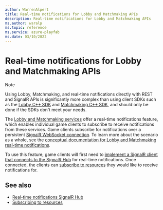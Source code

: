 ```yaml
---
author: WarrenAlpert
title: Real-time notifications for Lobby and Matchmaking APIs
description: Real-time notifications for Lobby and Matchmaking APIs
ms.author: waralp
ms.topic: reference
ms.service: azure-playfab
ms.date: 03/10/2022
---
```


# Real-time notifications for Lobby and Matchmaking APIs

> [!NOTE]
> Using Lobby, Matchmaking, and real-time notifications directly with REST and
> SignalR APIs is significantly more complex than using client SDKs such as the
> [Lobby C++
> SDK](../multiplayer/lobby/playfabmultiplayerreference-cpp/pflobby/pflobby_members.md)
> and [Matchmaking C++
> SDK](../multiplayer/lobby/playfabmultiplayerreference-cpp/pfmatchmaking/pfmatchmaking_members.md),
> and should only be done if the SDKs don't meet your needs.

The [Lobby and Matchmaking
services](../multiplayer/lobby/lobby-and-matchmaking.md) offer a real-time
notifications feature, which enables individual game clients to subscribe to
receive notifications from these services. Game clients subscribe for
notifications over a persistent [SignalR WebSocket
connection](/aspnet/core/signalr/introduction). To learn more about
the scenario as a whole, see the [conceptual documentation for Lobby and
Matchmaking real-time
notifications](../multiplayer/lobby/lobby-and-matchmaking-real-time-notifications.md).

To use this feature, game clients will first need to [implement a SignalR client
that connects to the SignalR Hub](signalr-hub.md) for real-time notifications.
Once connected, the clients can [subscribe to
resources](subscribing-to-resources.md) they would like to receive notifications
for.

## See also

- [Real-time notifications SignalR Hub](signalr-hub.md)
- [Subscribing to resources](subscribing-to-resources.md)

